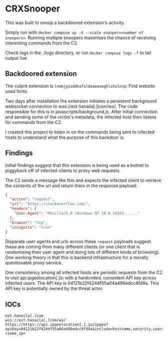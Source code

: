 # CRXSnooper
This was built to snoop a backdoored extension's activity.

Simply run with `docker compose up -d --scale snooper=<number of snoopers>`. Running multiple snoopers maximises the chance of receiving interesting commands from the C2.

Check logs in the ./logs directory, or run `docker compose logs -f` to tail output live

## Backdoored extension
The culprit extension is `lnebjgioddkafaldaaeooeghlcholnnp`: Find website used fonts.

Two days after installation the extension initiates a persistent background websocket connection to wss://ext.hanaila[.]com/ws/. The code responsible for this is in javascripts/background.js. After initial connection and sending some of the victim's metadata, the infected host then listens for commands from the C2.

I created this project to listen in on the commands being sent to infected hosts to understand what the purpose of this backdoor is.

## Findings
Initial findings suggest that this extension is being used as a botnet to piggyback off of infected clients to proxy web requests.

The C2 sends a message like this and expects the infected client to retrieve the contents of the url and return them in the response payload:

```JSON
{
  "action": "request",
  "url": "https://stackoverflow.com/",
  "headers": {
    "User-Agent": "Mozilla/5.0 (Windows NT 10.0.14393......"
  },
  "browser": "tcp",
  "incognito": "true"
}
```
Disparate user agents and urls across these `request` payloads suggest these are coming from many different clients (or one client that is randomising their user agent and doing lots of different kinds of browsing). One working theory is that this is backend infrastructure for a morally questionable proxy service.

One consistency among all infected hosts are periodic requests from the C2 to visit api.ipgeolocation[.]io with a hardcoded, consistent API key across infected users. The API key is 04121b22f4244f55a04a496edcc8fd9a. This API key is potentially owned by the threat actor.

## IOCs

```
ext.hanaila[.]com
wss://ext.hanaila[.]com/ws/
https://https://api.ipgeolocation[.].io/ipgeo?apiKey=04121b22f4244f55a04a496edcc8fd9a&include=hostname,security,useragent&ip=<some_ip>
```